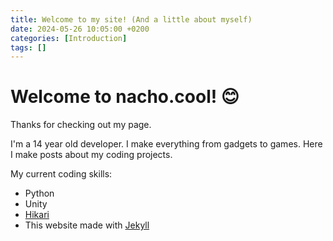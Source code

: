 ```yaml
---
title: Welcome to my site! (And a little about myself)
date: 2024-05-26 10:05:00 +0200
categories: [Introduction]
tags: []
---
```


# Welcome to **nacho.cool**! 😊

Thanks for checking out my page.

I'm a 14 year old developer. I make everything from gadgets to games. Here I make posts about my coding projects.

My current coding skills:

- Python
- Unity
- [Hikari](https://www.hikari-py.dev/ "Python API for Discord bots")
- This website made with [Jekyll](https://jekyllrb.com/)
